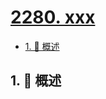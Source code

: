# [2280. xxx](https://github.com/Tdahuyou/TNotes.leetcode/tree/main/notes/2280.%20xxx)

<!-- region:toc -->

- [1. 📝 概述](#1--概述)

<!-- endregion:toc -->

## 1. 📝 概述
